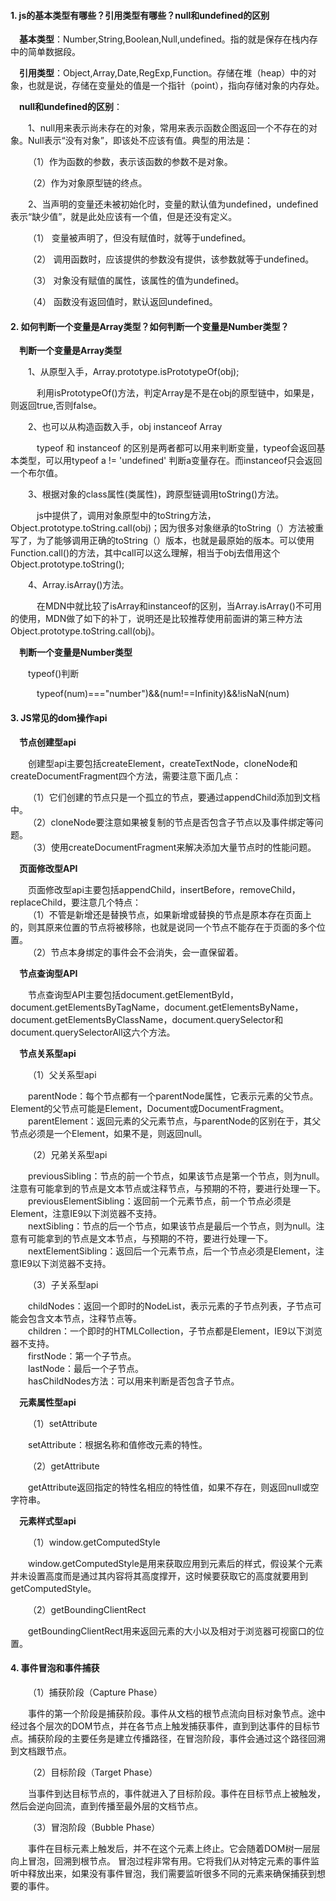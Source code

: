 #### 1. js的基本类型有哪些？引用类型有哪些？null和undefined的区别  

&emsp;**基本类型**：Number,String,Boolean,Null,undefined。指的就是保存在栈内存中的简单数据段。

&emsp;**引用类型**：Object,Array,Date,RegExp,Function。存储在堆（heap）中的对象，也就是说，存储在变量处的值是一个指针（point），指向存储对象的内存处。

&emsp;**null和undefined的区别**：

&emsp;&emsp;1、null用来表示尚未存在的对象，常用来表示函数企图返回一个不存在的对象。Null表示“没有对象”，即该处不应该有值。典型的用法是：

&emsp;&emsp;（1）作为函数的参数，表示该函数的参数不是对象。

&emsp;&emsp;（2）作为对象原型链的终点。

&emsp;&emsp;2、当声明的变量还未被初始化时，变量的默认值为undefined，undefined表示“缺少值”，就是此处应该有一个值，但是还没有定义。

&emsp;&emsp;（1）  变量被声明了，但没有赋值时，就等于undefined。

&emsp;&emsp;（2）  调用函数时，应该提供的参数没有提供，该参数就等于undefined。

&emsp;&emsp;（3）  对象没有赋值的属性，该属性的值为undefined。

&emsp;&emsp;（4）  函数没有返回值时，默认返回undefined。  

#### 2. 如何判断一个变量是Array类型？如何判断一个变量是Number类型？  

&emsp;**判断一个变量是Array类型**

&emsp;&emsp;1、从原型入手，Array.prototype.isPrototypeOf(obj);  

&emsp;&emsp;&emsp;利用isPrototypeOf()方法，判定Array是不是在obj的原型链中，如果是，则返回true,否则false。  

&emsp;&emsp;2、也可以从构造函数入手，obj instanceof Array  

&emsp;&emsp;&emsp;typeof 和 instanceof 的区别是两者都可以用来判断变量，typeof会返回基本类型，可以用typeof a != 'undefined' 判断a变量存在。而instanceof只会返回一个布尔值。  

&emsp;&emsp;3、根据对象的class属性(类属性)，跨原型链调用toString()方法。

&emsp;&emsp;&emsp;js中提供了，调用对象原型中的toString方法， Object.prototype.toString.call(obj)；因为很多对象继承的toString（）方法被重写了，为了能够调用正确的toString（）版本，也就是最原始的版本。可以使用Function.call()的方法，其中call可以这么理解，相当于obj去借用这个Object.prototype.toString();  

&emsp;&emsp;4、Array.isArray()方法。  

&emsp;&emsp;&emsp;在MDN中就比较了isArray和instanceof的区别，当Array.isArray()不可用的使用，MDN做了如下的补丁，说明还是比较推荐使用前面讲的第三种方法 Object.prototype.toString.call(obj)。  

&emsp;**判断一个变量是Number类型**  

&emsp;&emsp;typeof()判断

&emsp;&emsp;&emsp;typeof(num)==="number")&&(num!==Infinity)&&!isNaN(num)  

#### 3. JS常见的dom操作api  

&emsp;**节点创建型api**

&emsp;&emsp;创建型api主要包括createElement，createTextNode，cloneNode和createDocumentFragment四个方法，需要注意下面几点：  

&emsp;&emsp;（1）它们创建的节点只是一个孤立的节点，要通过appendChild添加到文档中。  
&emsp;&emsp;（2）cloneNode要注意如果被复制的节点是否包含子节点以及事件绑定等问题。  
&emsp;&emsp;（3）使用createDocumentFragment来解决添加大量节点时的性能问题。  

&emsp;**页面修改型API**  

&emsp;&emsp;页面修改型api主要包括appendChild，insertBefore，removeChild，replaceChild，要注意几个特点：  
&emsp;&emsp;（1）不管是新增还是替换节点，如果新增或替换的节点是原本存在页面上的，则其原来位置的节点将被移除，也就是说同一个节点不能存在于页面的多个位置。  
&emsp;&emsp;（2）节点本身绑定的事件会不会消失，会一直保留着。  

&emsp;**节点查询型API**  

&emsp;&emsp;节点查询型API主要包括document.getElementById，document.getElementsByTagName，document.getElementsByName，document.getElementsByClassName，document.querySelector和document.querySelectorAll这六个方法。  

&emsp;**节点关系型api**   

&emsp;&emsp;（1）父关系型api  

&emsp;&emsp;parentNode：每个节点都有一个parentNode属性，它表示元素的父节点。Element的父节点可能是Element，Document或DocumentFragment。  
&emsp;&emsp;parentElement：返回元素的父元素节点，与parentNode的区别在于，其父节点必须是一个Element，如果不是，则返回null。  

&emsp;&emsp;（2）兄弟关系型api

&emsp;&emsp;previousSibling：节点的前一个节点，如果该节点是第一个节点，则为null。注意有可能拿到的节点是文本节点或注释节点，与预期的不符，要进行处理一下。  
&emsp;&emsp;previousElementSibling：返回前一个元素节点，前一个节点必须是Element，注意IE9以下浏览器不支持。  
&emsp;&emsp;nextSibling：节点的后一个节点，如果该节点是最后一个节点，则为null。注意有可能拿到的节点是文本节点，与预期的不符，要进行处理一下。  
&emsp;&emsp;nextElementSibling：返回后一个元素节点，后一个节点必须是Element，注意IE9以下浏览器不支持。  

&emsp;&emsp;（3）子关系型api  

&emsp;&emsp;childNodes：返回一个即时的NodeList，表示元素的子节点列表，子节点可能会包含文本节点，注释节点等。  
&emsp;&emsp;children：一个即时的HTMLCollection，子节点都是Element，IE9以下浏览器不支持。  
&emsp;&emsp;firstNode：第一个子节点。  
&emsp;&emsp;lastNode：最后一个子节点。  
&emsp;&emsp;hasChildNodes方法：可以用来判断是否包含子节点。  

&emsp;**元素属性型api**  

&emsp;&emsp;（1）setAttribute  

&emsp;&emsp;setAttribute：根据名称和值修改元素的特性。

&emsp;&emsp;（2）getAttribute

&emsp;&emsp;getAttribute返回指定的特性名相应的特性值，如果不存在，则返回null或空字符串。  

&emsp;**元素样式型api**  

&emsp;&emsp;（1）window.getComputedStyle

&emsp;&emsp;window.getComputedStyle是用来获取应用到元素后的样式，假设某个元素并未设置高度而是通过其内容将其高度撑开，这时候要获取它的高度就要用到getComputedStyle。  

&emsp;&emsp;（2）getBoundingClientRect

&emsp;&emsp;getBoundingClientRect用来返回元素的大小以及相对于浏览器可视窗口的位置。  

#### 4. 事件冒泡和事件捕获  

&emsp;&emsp;（1）捕获阶段（Capture Phase）

&emsp;&emsp;事件的第一个阶段是捕获阶段。事件从文档的根节点流向目标对象节点。途中经过各个层次的DOM节点，并在各节点上触发捕获事件，直到到达事件的目标节点。捕获阶段的主要任务是建立传播路径，在冒泡阶段，事件会通过这个路径回溯到文档跟节点。

&emsp;&emsp;（2）目标阶段（Target Phase）

&emsp;&emsp;当事件到达目标节点的，事件就进入了目标阶段。事件在目标节点上被触发，然后会逆向回流，直到传播至最外层的文档节点。

&emsp;&emsp;（3）冒泡阶段（Bubble Phase）

&emsp;&emsp;事件在目标元素上触发后，并不在这个元素上终止。它会随着DOM树一层层向上冒泡，回溯到根节点。
冒泡过程非常有用。它将我们从对特定元素的事件监听中释放出来，如果没有事件冒泡，我们需要监听很多不同的元素来确保捕获到想要的事件。
